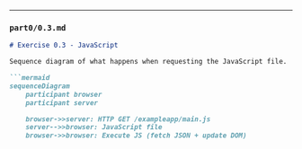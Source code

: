 
---

### **`part0/0.3.md`**
```markdown
# Exercise 0.3 - JavaScript

Sequence diagram of what happens when requesting the JavaScript file.

```mermaid
sequenceDiagram
    participant browser
    participant server

    browser->>server: HTTP GET /exampleapp/main.js
    server-->>browser: JavaScript file
    browser->>browser: Execute JS (fetch JSON + update DOM)
